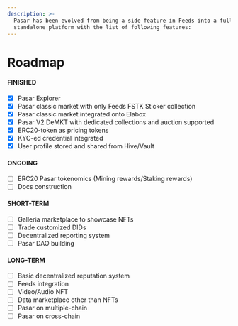 ```yaml
---
description: >-
  Pasar has been evolved from being a side feature in Feeds into a fully
  standalone platform with the list of following features:
---
```


# Roadmap

#### FINISHED

* [x] Pasar Explorer
* [x] Pasar classic market with only Feeds FSTK Sticker collection
* [x] Pasar classic market integrated onto Elabox
* [x] Pasar V2 DeMKT with dedicated collections and auction supported
* [x] ERC20-token as pricing tokens
* [x] KYC-ed credential integrated
* [x] User profile stored and shared from Hive/Vault

#### ONGOING

* [ ] ERC20 Pasar tokenomics (Mining rewards/Staking rewards)
* [ ] Docs construction

#### SHORT-TERM

* [ ] Galleria marketplace to showcase NFTs
* [ ] Trade customized DIDs
* [ ] Decentralized reporting system
* [ ] Pasar DAO building

#### LONG-TERM

* [ ] Basic decentralized reputation system
* [ ] Feeds integration
* [ ] Video/Audio NFT&#x20;
* [ ] Data marketplace other than NFTs
* [ ] Pasar on multiple-chain
* [ ] Pasar on cross-chain
